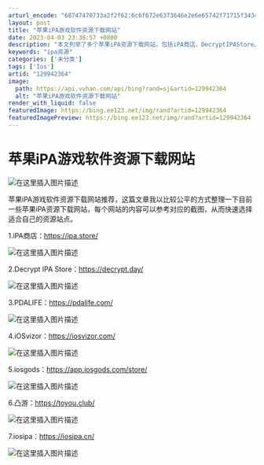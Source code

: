 ```yaml
---
arturl_encode: "68747470733a2f2f62:6c6f672e6373646e2e6e65742f71715f34343837363133382f:61727469636c652f64657461696c732f313239393432333634"
layout: post
title: "苹果iPA游戏软件资源下载网站"
date: 2023-04-03 23:38:57 +0800
description: "本文列举了多个苹果iPA资源下载网站，包括iPA商店、DecryptIPAStore、PDALIFE"
keywords: "ipa资源"
categories: ['未分类']
tags: ['Ios']
artid: "129942364"
image:
  path: https://api.vvhan.com/api/bing?rand=sj&artid=129942364
  alt: "苹果iPA游戏软件资源下载网站"
render_with_liquid: false
featuredImage: https://bing.ee123.net/img/rand?artid=129942364
featuredImagePreview: https://bing.ee123.net/img/rand?artid=129942364
---
```


# 苹果iPA游戏软件资源下载网站

![在这里插入图片描述](https://i-blog.csdnimg.cn/blog_migrate/c620be9282dd50d5cac1b3b9d1403a4f.jpeg#pic_center)

苹果iPA游戏软件资源下载网站推荐，这篇文章我以比较公平的方式整理一下目前一些苹果iPA资源下载网站，每个网站的内容可以参考对应的截图，从而快速选择适合自己的资源站点。

1.iPA商店：https://ipa.store/
  
![在这里插入图片描述](https://i-blog.csdnimg.cn/blog_migrate/404e8b6f71980306c49fbaf379bb91cd.png#pic_center)

2.Decrypt IPA Store：https://decrypt.day/
  
![在这里插入图片描述](https://i-blog.csdnimg.cn/blog_migrate/757fbc9476d23215259f0d1ffb4c1026.png#pic_center)

3.PDALIFE：https://pdalife.com/
  
![在这里插入图片描述](https://i-blog.csdnimg.cn/blog_migrate/46f3f0745aac553cc59357a63ecad043.png#pic_center)

​4.iOSvizor：https://iosvizor.com/
  
![在这里插入图片描述](https://i-blog.csdnimg.cn/blog_migrate/9f82c50f6e167d79bb0c5620aa4d5b2e.png#pic_center)

5.iosgods：https://app.iosgods.com/store/
  
![在这里插入图片描述](https://i-blog.csdnimg.cn/blog_migrate/48717b49f196a4de5644af47f3fea40c.png#pic_center)

6.凸游：https://toyou.club/
  
![在这里插入图片描述](https://i-blog.csdnimg.cn/blog_migrate/d3b4c4575d28e2e667f74f8466f6e8c3.png)

7.iosipa：https://iosipa.cn/
  
![在这里插入图片描述](https://i-blog.csdnimg.cn/blog_migrate/82e41046f43be7fd6a100a24eb701388.png#pic_center)